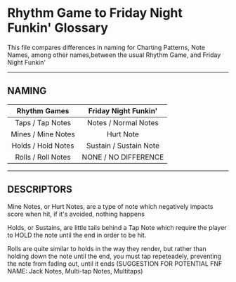 # Rhythm Game to Friday Night Funkin' Glossary

This file compares differences in naming for Charting Patterns, Note Names, among other names,between the usual Rhythm Game, and Friday Night Funkin'

---

## NAMING

| Rhythm Games         | Friday Night Funkin'    |
| :------------------: | :---------------------: |
| Taps  / Tap Notes    | Notes   / Normal Notes  |
| Mines / Mine Notes   | Hurt Note               |
| Holds / Hold Notes   | Sustain / Sustain Note  |
| Rolls / Roll Notes   | NONE    / NO DIFFERENCE |

---

## DESCRIPTORS

Mine Notes, or Hurt Notes, are a type of note which negatively impacts score when hit, if it's avoided, nothing happens

Holds, or Sustains, are little tails behind a Tap Note which require the player to HOLD the note until the end in order to be hit.

Rolls are quite similar to holds in the way they render, but rather than holding down the note until the end, you must tap repeteadely, preventing the note from fading out, until it ends
(SUGGESTION FOR POTENTIAL FNF NAME: Jack Notes, Multi-tap Notes, Multitaps)